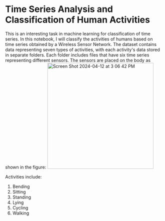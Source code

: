 # Time Series Analysis and Classification of Human Activities
This is an interesting task in machine learning for classification of time series. In this notebook, I will classify the activities of humans based on time series obtained by a Wireless Sensor Network.
The dataset contains data representing seven types of activities, with each activity's data stored in separate folders. Each folder includes files that have six time series representing different sensors.
The sensors are placed on the body as shown in the figure:
<img width="339" alt="Screen Shot 2024-04-12 at 3 06 42 PM" src="https://github.com/niharikaabhange/Time-Series-Analysis-and-Classification/assets/73836890/fb3e87e8-2cc2-44fe-8954-9be041ce6f59">

Activities include:
1) Bending
2) Sitting
3) Standing
4) Lying
5) Cycling
6) Walking
